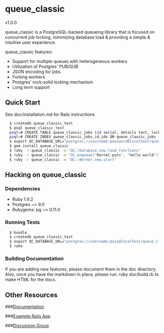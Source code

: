 # queue_classic
v1.0.0

queue_classic is a PostgreSQL-backed queueing library that is focused on
concurrent job locking, minimizing database load & providing a simple &
intuitive user experience.

queue_classic features:

* Support for multiple queues with heterogeneous workers
* Utilization of Postgres' PUB/SUB
* JSON encoding for jobs
* Forking workers
* Postgres' rock-solid locking mechanism
* Long term support

## Quick Start

See doc/installation.md for Rails instructions

```bash
  $ createdb queue_classic_test
  $ psql queue_classic_test
  psql=# CREATE TABLE queue_classic_jobs (id serial, details text, locked_at timestamp);
  psql=# CREATE INDEX queue_classic_jobs_id_idx ON queue_classic_jobs (id);
  $ export QC_DATABASE_URL="postgres://username:password@localhost/queue_classic_test"
  $ gem install queue_classic
  $ ruby -r queue_classic -e "QC::Database.new.load_functions"
  $ ruby -r queue_classic -e "QC.enqueue("Kernel.puts", "hello world")"
  $ ruby -r queue_classic -e "QC::Worker.new.start"
```

## Hacking on queue_classic

### Dependencies

* Ruby 1.9.2
* Postgres ~> 9.0
* Rubygems: pg ~> 0.11.0

### Running Tests

```bash
  $ bundle
  $ createdb queue_classic_test
  $ export QC_DATABASE_URL="postgres://username:pass@localhost/queue_classic_test"
  $ rake
```

### Building Documentation

If you are adding new features, please document them in the doc directory. Also,
once you have the markdown in place, please run: ruby doc/build.rb to make HTML
for the docs.

## Other Resources

###[Documentation](https://github.com/ryandotsmith/queue_classic/tree/master/doc)

###[Example Rails App](https://github.com/ryandotsmith/queue_classic_example)

###[Discussion Group](http://groups.google.com/group/queue_classic "discussion group")
